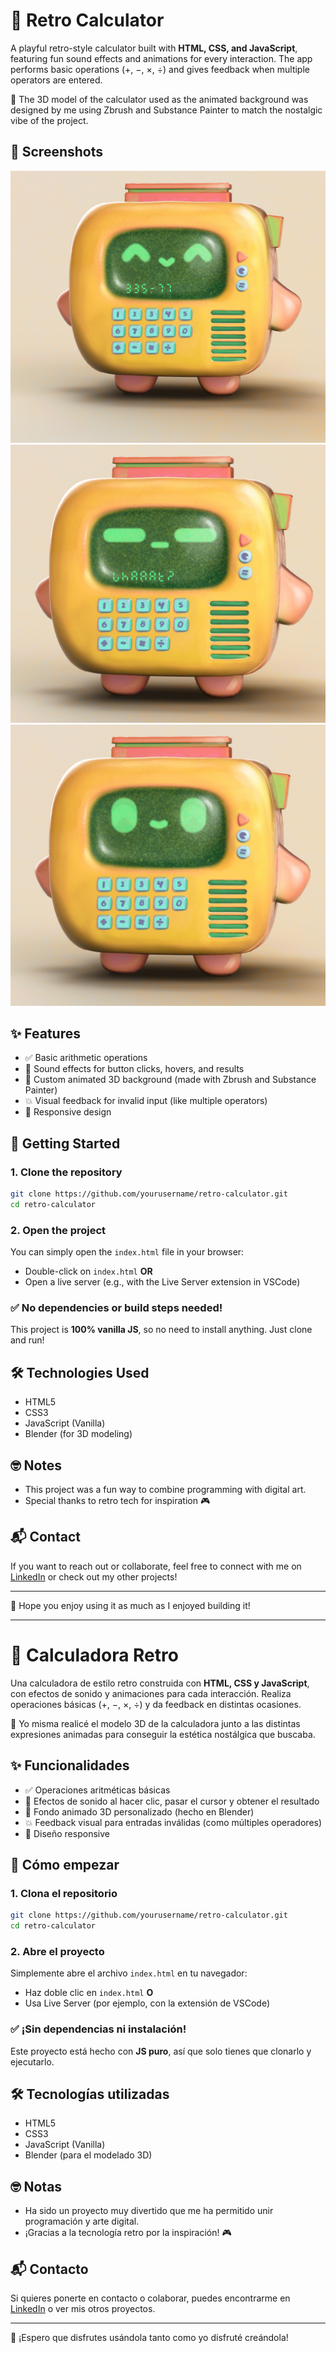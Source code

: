 # 🧮 Retro Calculator

A playful retro-style calculator built with **HTML, CSS, and JavaScript**, featuring fun sound effects and animations for every interaction. The app performs basic operations (+, −, ×, ÷) and gives feedback when multiple operators are entered.  

🎨 The 3D model of the calculator used as the animated background was designed by me using Zbrush and Substance Painter to match the nostalgic vibe of the project.

## 📸 Screenshots

![Calculator screenshot](screenshots/calculator_1.JPG)
![Calculator screenshot](screenshots/calculator_2.JPG)
![Calculator screenshot](screenshots/calculator_3.JPG)

## ✨ Features

- ✅ Basic arithmetic operations
- 🎵 Sound effects for button clicks, hovers, and results
- 🎨 Custom animated 3D background (made with Zbrush and Substance Painter)
- 💥 Visual feedback for invalid input (like multiple operators)
- 📱 Responsive design

## 🚀 Getting Started

### 1. Clone the repository

```bash
git clone https://github.com/yourusername/retro-calculator.git
cd retro-calculator
```

### 2. Open the project

You can simply open the `index.html` file in your browser:

- Double-click on `index.html` **OR**
- Open a live server (e.g., with the Live Server extension in VSCode)

### ✅ No dependencies or build steps needed!

This project is **100% vanilla JS**, so no need to install anything. Just clone and run!

## 🛠️ Technologies Used

- HTML5
- CSS3
- JavaScript (Vanilla)
- Blender (for 3D modeling)

## 🤓 Notes

- This project was a fun way to combine programming with digital art.
- Special thanks to retro tech for inspiration 🎮

## 📬 Contact

If you want to reach out or collaborate, feel free to connect with me on [LinkedIn](https://www.linkedin.com/in/liaguaviva/) or check out my other projects!

---

🧡 Hope you enjoy using it as much as I enjoyed building it!


---


# 🧮 Calculadora Retro

Una calculadora de estilo retro construida con **HTML, CSS y JavaScript**, con efectos de sonido y animaciones para cada interacción. Realiza operaciones básicas (+, −, ×, ÷) y da feedback en distintas ocasiones.

🎨 Yo misma realicé el modelo 3D de la calculadora junto a las distintas expresiones animadas para conseguir la estética nostálgica que buscaba.

## ✨ Funcionalidades

- ✅ Operaciones aritméticas básicas
- 🎵 Efectos de sonido al hacer clic, pasar el cursor y obtener el resultado
- 🎨 Fondo animado 3D personalizado (hecho en Blender)
- 💥 Feedback visual para entradas inválidas (como múltiples operadores)
- 📱 Diseño responsive

## 🚀 Cómo empezar

### 1. Clona el repositorio

```bash
git clone https://github.com/yourusername/retro-calculator.git
cd retro-calculator
```

### 2. Abre el proyecto

Simplemente abre el archivo `index.html` en tu navegador:

- Haz doble clic en `index.html` **O**
- Usa Live Server (por ejemplo, con la extensión de VSCode)

### ✅ ¡Sin dependencias ni instalación!

Este proyecto está hecho con **JS puro**, así que solo tienes que clonarlo y ejecutarlo.

## 🛠️ Tecnologías utilizadas

- HTML5
- CSS3
- JavaScript (Vanilla)
- Blender (para el modelado 3D)

## 🤓 Notas

- Ha sido un proyecto muy divertido que me ha permitido unir programación y arte digital.
- ¡Gracias a la tecnología retro por la inspiración! 🎮

## 📬 Contacto

Si quieres ponerte en contacto o colaborar, puedes encontrarme en [LinkedIn](https://www.linkedin.com/in/liaguaviva/) o ver mis otros proyectos.

---

🧡 ¡Espero que disfrutes usándola tanto como yo disfruté creándola!